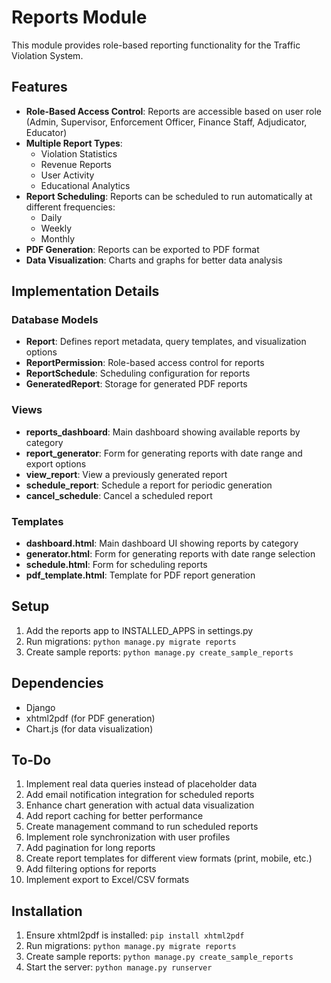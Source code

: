 # Reports Module

This module provides role-based reporting functionality for the Traffic Violation System.

## Features

- **Role-Based Access Control**: Reports are accessible based on user role (Admin, Supervisor, Enforcement Officer, Finance Staff, Adjudicator, Educator)
- **Multiple Report Types**: 
  - Violation Statistics
  - Revenue Reports
  - User Activity
  - Educational Analytics
- **Report Scheduling**: Reports can be scheduled to run automatically at different frequencies:
  - Daily
  - Weekly
  - Monthly
- **PDF Generation**: Reports can be exported to PDF format
- **Data Visualization**: Charts and graphs for better data analysis

## Implementation Details

### Database Models

- **Report**: Defines report metadata, query templates, and visualization options
- **ReportPermission**: Role-based access control for reports
- **ReportSchedule**: Scheduling configuration for reports
- **GeneratedReport**: Storage for generated PDF reports

### Views

- **reports_dashboard**: Main dashboard showing available reports by category
- **report_generator**: Form for generating reports with date range and export options
- **view_report**: View a previously generated report
- **schedule_report**: Schedule a report for periodic generation
- **cancel_schedule**: Cancel a scheduled report

### Templates

- **dashboard.html**: Main dashboard UI showing reports by category
- **generator.html**: Form for generating reports with date range selection
- **schedule.html**: Form for scheduling reports
- **pdf_template.html**: Template for PDF report generation

## Setup

1. Add the reports app to INSTALLED_APPS in settings.py
2. Run migrations: `python manage.py migrate reports`
3. Create sample reports: `python manage.py create_sample_reports`

## Dependencies

- Django
- xhtml2pdf (for PDF generation)
- Chart.js (for data visualization)

## To-Do

1. Implement real data queries instead of placeholder data
2. Add email notification integration for scheduled reports
3. Enhance chart generation with actual data visualization
4. Add report caching for better performance
5. Create management command to run scheduled reports
6. Implement role synchronization with user profiles
7. Add pagination for long reports
8. Create report templates for different view formats (print, mobile, etc.)
9. Add filtering options for reports
10. Implement export to Excel/CSV formats

## Installation

1. Ensure xhtml2pdf is installed: `pip install xhtml2pdf`
2. Run migrations: `python manage.py migrate reports`
3. Create sample reports: `python manage.py create_sample_reports`
4. Start the server: `python manage.py runserver` 